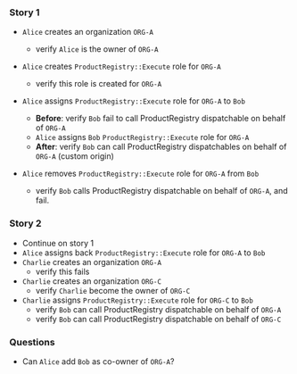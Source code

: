 ### Story 1
  - `Alice` creates an organization `ORG-A` 
    - verify `Alice` is the owner of `ORG-A`

  - `Alice` creates `ProductRegistry::Execute` role for `ORG-A`
    - verify this role is created for `ORG-A`

  - `Alice` assigns `ProductRegistry::Execute` role for `ORG-A` to `Bob`
    - **Before**: verify `Bob` fail to call ProductRegistry dispatchable on behalf of `ORG-A`
    - `Alice` assigns `Bob` `ProductRegistry::Execute` role for `ORG-A`
    - **After**: verify `Bob` can call ProductRegistry dispatchables on behalf of `ORG-A` (custom origin)

  - `Alice` removes `ProductRegistry::Execute` role for `ORG-A` from `Bob`
    - verify `Bob` calls ProductRegistry dispatchable on behalf of `ORG-A`, and fail.

### Story 2
  - Continue on story 1
  - `Alice` assigns back `ProductRegistry::Execute` role for `ORG-A` to `Bob`
  - `Charlie` creates an organization `ORG-A`
    - verify this fails
  - `Charlie` creates an organization `ORG-C`
    - verify `Charlie` become the owner of `ORG-C`
  - `Charlie` assigns `ProductRegistry::Execute` role for `ORG-C` to `Bob`
    - verify `Bob` can call ProductRegistry dispatchable on behalf of `ORG-A`
    - verify `Bob` can call ProductRegistry dispatchable on behalf of `ORG-C`

### Questions
  - Can `Alice` add `Bob` as co-owner of `ORG-A`? 

